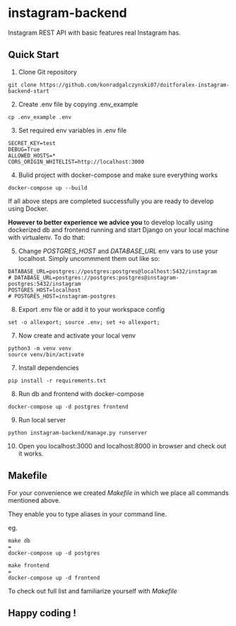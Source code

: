 # instagram-backend

Instagram REST API with basic features real Instagram has.

## Quick Start

1. Clone Git repository

```
git clone https://github.com/konradgalczynski07/doitforalex-instagram-backend-start
```

2. Create .env file by copying .env_example

```
cp .env_example .env 
```

3. Set required env variables in .env file

```
SECRET_KEY=test
DEBUG=True
ALLOWED_HOSTS=*
CORS_ORIGIN_WHITELIST=http://localhost:3000
```
4. Bulid project with docker-compose and make sure everything works
```
docker-compose up --build
```

If all above steps are completed successfully you are ready to develop using Docker. 

**However to better experience we advice you** to develop locally using dockerized db and frontend running and start Django on your local machine with virtualenv. To do that: 

5. Change *POSTGRES_HOST* and *DATABASE_URL* env vars to use your localhost. Simply uncommment them out like so:

```
DATABASE_URL=postgres://postgres:postgres@localhost:5432/instagram
# DATABASE_URL=postgres://postgres:postgres@instagram-postgres:5432/instagram
POSTGRES_HOST=localhost
# POSTGRES_HOST=instagram-postgres
```

8. Export .env file or add it to your workspace config

```
set -o allexport; source .env; set +o allexport;
```

7. Now create and activate your local venv

```
python3 -m venv venv
source venv/bin/activate
```

7. Install dependencies

```
pip install -r requirements.txt
```

8. Run db and frontend with docker-compose

```
docker-compose up -d postgres frontend
```

9. Run local server

```
python instagram-backend/manage.py runserver
```

10. Open you localhost:3000 and localhost:8000 in browser and check out it works. 

## Makefile

For your convenience we created *Makefile* in which we place all commands mentioned above. 

They enable you to type aliases in your command line. 

eg. 

```
make db 
=
docker-compose up -d postgres 
```

```
make frontend
=
docker-compose up -d frontend
```

To check out full list and familiarize yourself with *Makefile*


## Happy coding !